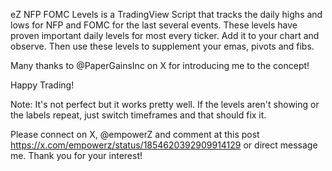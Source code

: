 eZ NFP FOMC Levels is a TradingView Script that tracks the daily highs and lows for NFP and FOMC for the last several events. These levels have proven important daily levels for most every ticker. Add it to your chart and observe. Then use these levels to supplement your emas, pivots and fibs.

Many thanks to @PaperGainsInc on X for introducing me to the concept!

Happy Trading!

Note: It's not perfect but it works pretty well. If the levels aren't showing or the labels repeat, just switch timeframes and that should fix it.

Please connect on X, @empowerZ and comment at this post https://x.com/empowerz/status/1854620392909914129 or direct message me.  Thank you for your interest!
